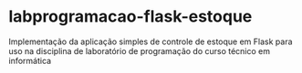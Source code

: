 # labprogramacao-flask-estoque
Implementação da aplicação simples de controle de estoque em Flask para uso na disciplina de laboratório de programação do curso técnico em informática
